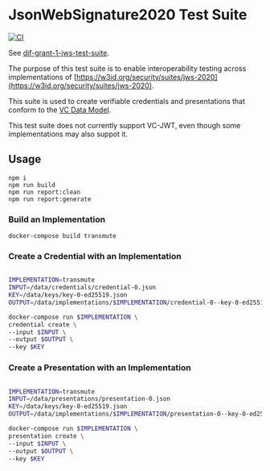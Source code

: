 # JsonWebSignature2020 Test Suite

[![CI](https://github.com/decentralized-identity/JWS-Test-Suite/actions/workflows/ci.yml/badge.svg)](https://github.com/decentralized-identity/JWS-Test-Suite/actions/workflows/ci.yml)

See [dif-grant-1-jws-test-suite](https://blog.identity.foundation/dif-grant-1-jws-test-suite/).

The purpose of this test suite is to enable interoperability testing across
implementations of [https://w3id.org/security/suites/jws-2020](https://w3id.org/security/suites/jws-2020).

This suite is used to create verifiable credentials and presentations that conform to the [VC Data Model](https://www.w3.org/TR/vc-data-model/).

This test suite does not currently support VC-JWT, even though some implementations may also suppot it.

## Usage

```
npm i
npm run build
npm run report:clean
npm run report:generate
```

### Build an Implementation

```
docker-compose build transmute
```

### Create a Credential with an Implementation

```bash

IMPLEMENTATION=transmute
INPUT=/data/credentials/credential-0.json
KEY=/data/keys/key-0-ed25519.json
OUTPUT=/data/implementations/$IMPLEMENTATION/credential-0--key-0-ed25519.json

docker-compose run $IMPLEMENTATION \
credential create \
--input $INPUT \
--output $OUTPUT \
--key $KEY
```

### Create a Presentation with an Implementation

```bash

IMPLEMENTATION=transmute
INPUT=/data/presentations/presentation-0.json
KEY=/data/keys/key-0-ed25519.json
OUTPUT=/data/implementations/$IMPLEMENTATION/presentation-0--key-0-ed25519.json

docker-compose run $IMPLEMENTATION \
presentation create \
--input $INPUT \
--output $OUTPUT \
--key $KEY
```
